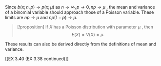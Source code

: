 Since $b\left( {x;n,p}\right) \rightarrow p\left( {x;\mu }\right)$ as
$n \rightarrow \infty ,p \rightarrow 0,{np} \rightarrow \mu$ , the mean
and variance of a binomial variable should approach those of a Poisson
variable. These limits are ${np} \rightarrow \mu$ and
${np}\left( {1 - p}\right) \rightarrow \mu .$

> [!proposition]
> If $X$ has a Poisson distribution with parameter $\mu$ , then
> $$E\left( X\right) = V\left( X\right) = \mu .$$

These results can also be derived directly from the definitions of mean
and variance.

[[EX 3.40 (EX 3.38 continued)]]